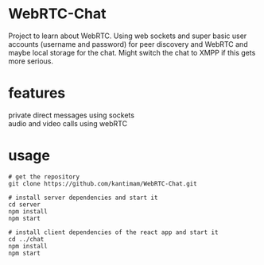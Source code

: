 ﻿# WebRTC-Chat
Project to learn about WebRTC.
Using web sockets and super basic user accounts (username and password) for peer discovery and WebRTC and maybe local storage for the chat.
Might switch the chat to XMPP if this gets more serious.

# features
private direct messages using sockets  
audio and video calls using webRTC  


# usage
```
# get the repository
git clone https://github.com/kantimam/WebRTC-Chat.git

# install server dependencies and start it
cd server
npm install
npm start

# install client dependencies of the react app and start it
cd ../chat
npm install
npm start
```
